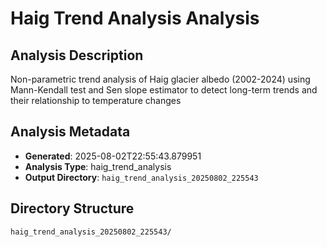 # Haig Trend Analysis Analysis

## Analysis Description

Non-parametric trend analysis of Haig glacier albedo (2002-2024) using Mann-Kendall test and Sen slope estimator to detect long-term trends and their relationship to temperature changes

## Analysis Metadata

- **Generated**: 2025-08-02T22:55:43.879951
- **Analysis Type**: haig_trend_analysis
- **Output Directory**: `haig_trend_analysis_20250802_225543`

## Directory Structure

```
haig_trend_analysis_20250802_225543/
